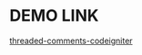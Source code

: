 # DEMO LINK #
[threaded-comments-codeigniter](http://webeasystep.com/blog/view_article/threaded_comments__in_codeigniter_easy_way)
